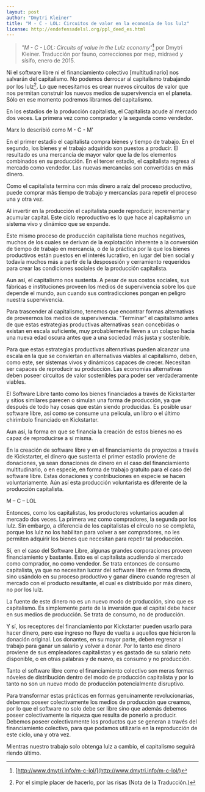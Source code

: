 ```yaml
---
layout: post
author: "Dmytri Kleiner"
title: "M - C - LOL: Circuitos de valor en la economía de los lulz"
license: http://endefensadelsl.org/ppl_deed_es.html
---
```


> _"M - C - LOL: Circuits of value in the Lulz economy"_[^1] por
> Dmytri Kleiner. Traducción por fauno, correcciones por mep, midraed
> y sísifo, enero de 2015.

Ni el software libre ni el financiamiento colectivo [multitudinario]
nos salvarán del capitalismo.  No podemos derrocar al capitalismo
trabajando por los lulz[^lulz]. Lo que necesitamos es crear nuevos
circuitos de valor que nos permitan construir los nuevos medios de
supervivencia en el planeta. Sólo en ese momento podremos librarnos
del capitalismo.

[^lulz]: Por el simple placer de hacerlo, por las risas (Nota de la
Traducción.)

En los estadíos de la producción capitalista, el Capitalista acude al
mercado dos veces.  La primera vez como comprador y la segunda como
vendedor.

Marx lo describió como M - C - M'

En el primer estadío el capitalista compra bienes y tiempo de trabajo.
En el segundo, los bienes y el trabajo adquirido son puestos a
producir.  El resultado es una mercancía de mayor valor que la de los
elementos combinados en su producción.  En el tercer estadío, el
capitalista regresa al mercado como vendedor.  Las nuevas mercancías
son convertidas en más dinero.

Como el capitalista termina con más dinero a raíz del proceso
productivo, puede comprar más tiempo de trabajo y mercancías para
repetir el proceso una y otra vez.

Al invertir en la producción el capitalista puede reproducir,
incrementar y acumular capital.  Este ciclo reproductivo es lo que
hace al capitalismo un sistema vivo y dinámico que se expande.

Este mismo proceso de producción capitalista tiene muchos negativos,
muchos de los cuales se derivan de la explotación inherente a la
conversión de tiempo de trabajo en mercancía, o de la práctica por la
que los bienes productivos están puestos en el interés lucrativo, en
lugar del bien social y todavía muchos más a partir de la desposesión
y cerramiento requeridos para crear las condiciones sociales de la
producción capitalista.

Aun así, el capitalismo nos sustenta.  A pesar de sus costos sociales,
sus fábricas e instituciones proveen los medios de supervivencia sobre
los que depende el mundo, aun cuando sus contradicciones pongan en
peligro nuestra supervivencia.

Para trascender al capitalismo, tenemos que encontrar formas
alternativas de proveernos los medios de supervivencia. "Terminar" el
capitalismo antes de que estas estrategias productivas alternativas
sean concebidas o existan en escala suficiente, muy probablemente
lleven a un colapso hacia una nueva edad oscura antes que a una
sociedad más justa y sostenible.

Para que estas estrategias productivas alternativas pueden alcanzar
una escala en la que se conviertan en alternativas viables al
capitalismo, deben, como este, ser sistemas vivos y dinámicos capaces
de crecer.  Necesitan ser capaces de reproducir su producción.  Las
economías alternativas deben poseer circuitos de valor sostenibles
para poder ser verdaderamente viables.

El Software Libre tanto como los bienes financiados a través de
Kickstarter y sitios similares parecen o simulan una forma de
producción, ya que después de todo hay cosas que están siendo
producidas.  Es posible usar software libre, así como se consume una
película, un libro o el último chirimbolo financiado en Kickstarter.

Aun así, la forma en que se financia la creación de estos bienes no es
capaz de reproducirse a sí misma.

En la creación de software libre y en el financiamiento de proyectos a
través de Kickstarter, el dinero que sustenta el primer estadío
proviene de donaciones, ya sean donaciones de dinero en el caso del
financiamiento multitudinario, o en especie, en forma de trabajo
gratuito para el caso del software libre.  Estas donaciones y
contribuciones en especie se hacen voluntariamente.  Aún así esta
producción voluntarista es diferente de la producción capitalista.

M – C – LOL

Entonces, como los capitalistas, los productores voluntarios acuden al
mercado dos veces.  La primera vez como compradores, la segunda por
los lulz.  Sin embargo, a diferencia de los capitalistas el círculo no
se completa, porque los lulz no los habilitan para volver a ser
compradores, no les permiten adquirir los bienes que necesitan para
repetir tal producción.

Sí, en el caso del Software Libre, algunas grandes corporaciones
proveen financiamiento y bastante.  Esto es el capitalista acudiendo
al mercado como comprador, no como vendedor.  Se trata entonces de
consumo capitalista, ya que no necesitan lucrar del software libre en
forma directa, sino usándolo en su proceso productivo y ganar dinero
cuando regresen al mercado con el producto resultante, el cual es
distribuido por más dinero, no por los lulz.

La fuente de este dinero no es un nuevo modo de producción, sino que
es capitalismo.  Es simplemente parte de la inversión que el capital
debe hacer en sus medios de producción.  Se trata de consumo, no de
producción.

Y sí, los receptores del financiamiento por Kickstarter pueden usarlo
para hacer dinero, pero ese ingreso no fluye de vuelta a aquellos que
hicieron la donación original.  Los donantes, en su mayor parte, deben
regresar al trabajo para ganar un salario y volver a donar.  Por lo
tanto ese dinero proviene de sus empleadores capitalistas y es gastado
de su salario neto disponible, o en otras palabras y de nuevo, es
consumo y no producción.

Tanto el software libre como el financiamiento colectivo son meras
formas nóveles de distribución dentro del modo de producción
capitalista y por lo tanto no son un nuevo modo de producción
potencialmente disruptivo.

Para transformar estas prácticas en formas genuinamente
revolucionarias, debemos poseer colectivamente los medios de
producción que creamos, por lo que el software no solo debe ser libre
sino que además debemos poseer colectivamente la riqueza que resulta
de ponerlo a producir.  Debemos poseer colectivamente los productos
que se generan a través del financiamiento colectivo, para que podamos
utilizarla en la reproducción de este ciclo, una y otra vez.

Mientras nuestro trabajo solo obtenga lulz a cambio, el capitalismo
seguirá riendo último.

[^1]: [http://www.dmytri.info/m-c-lol/](http://www.dmytri.info/m-c-lol/)
